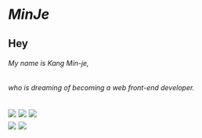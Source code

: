 

<!--
**minjekang/minjekang** is a ✨ _special_ ✨ repository because its `README.md` (this file) appears on your GitHub profile.

Here are some ideas to get you started:

- 🔭 I’m currently working on ...
- 🌱 I’m currently learning ...
- 👯 I’m looking to collaborate on ...
- 🤔 I’m looking for help with ...
- 💬 Ask me about ...
- 📫 How to reach me: ...
- 😄 Pronouns: ...
- ⚡ Fun fact: ...
-->

# ***MinJe***



<h2 > Hey

###### My name is Kang Min-je, 
###### who is dreaming of becoming a web front-end developer.
  
<h2>


<h2>
     <div >
          <a><img src="https://img.shields.io/badge/HTML5-black?style=flat-square&logo=HTML5&logoColor=white"/></a>
          <a><img src="https://img.shields.io/badge/CSS-black?style=flat-square&logo=CSS&logoColor=white"/></a>
          <a><img src="https://img.shields.io/badge/JavaScript-black?style=flat-square&logo=JavaScript&logoColor=white"/></a><br>
          <a><img src="https://img.shields.io/badge/Python-black?style=flat-square&logo=Python&logoColor=white"/></a>
          <a><img src="https://img.shields.io/badge/Java-black?style=flat-square&logo=Java&logoColor=white"/></a>
     </div> 
</h2>




